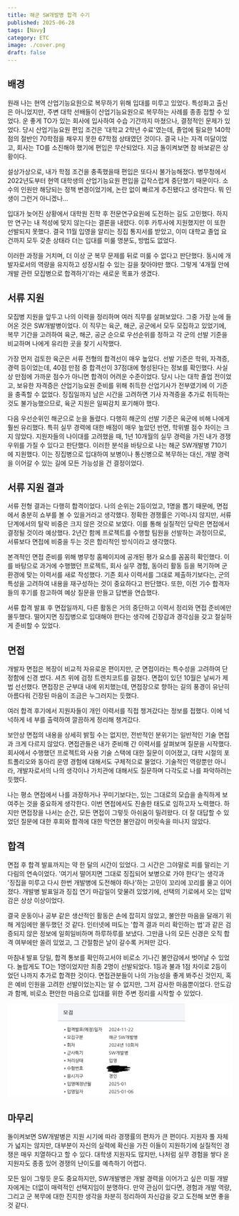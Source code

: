 ```yaml
---
title: 해군 SW개발병 합격 수기
published: 2025-06-28
tags: [Navy]
category: ETC
image: ./cover.png
draft: false
---
```


## 배경
원래 나는 현역 산업기능요원으로 복무하기 위해 입대를 미루고 있었다. 특성화고 출신은 아니었지만, 주변 대학 선배들이 산업기능요원으로 복무하는 사례를 종종 접할 수 있었다. 운 좋게 TO가 있는 회사에 입사하여 수습 기간까지 마쳤으나, 결정적인 문제가 있었다. 당시 산업기능요원 편입 조건은 '대학교 2학년 수료'였는데, 졸업에 필요한 140학점의 절반인 70학점을 채우지 못한 67학점 상태였던 것이다. 결국 나는 자격 미달이었고, 회사는 TO를 소진해야 했기에 편입은 무산되었다. 지금 돌이켜보면 참 바보같은 상황이다.

설상가상으로, 내가 학점 조건을 충족했을때 편입은 또다시 불가능해졌다. 병무청에서 2022년도부터 현역 대학생의 산업기능요원 편입을 갑작스럽게 중단했기 때문이다. 소수의 인원만 해당되는 정책 변경이었기에, 논란 없이 빠르게 추진됐다고 생각한다. 뭐 인생이 그런거 아니겠나...

입대가 늦어진 상황에서 대학원 진학 후 전문연구요원에 도전하는 길도 고민했다. 하지만 연구는 내 적성에 맞지 않는다는 결론을 내렸다. 이후 카투사에 지원했지만 이 또한 선발되지 못했다. 결국 11월 입영을 알리는 징집 통지서를 받았고, 이미 대학교 졸업 요건까지 모두 갖춘 상태라 더는 입대를 미룰 명분도, 방법도 없었다.

이러한 과정을 거치며, 더 이상 군 복무 문제를 뒤로 미룰 수 없다고 판단했다. 동시에 개발자로서의 역량을 유지하고 성장시킬 수 있는 길을 찾아야만 했다. 그렇게 '4개월 안에 개발 관련 모집병으로 합격하기'라는 새로운 목표가 생겼다.


## 서류 지원

모집병 지원을 앞두고 나의 이력을 정리하며 여러 직무를 살펴보았다. 그중 가장 눈에 들어온 것은 SW개발병이었다. 이 직무는 육군, 해군, 공군에서 모두 모집하고 있었기에, 복무 기간을 고려하여 육군, 해군, 공군 순으로 우선순위를 정하고 각 군의 선발 기준을 비교하며 나에게 유리한 곳을 찾기 시작했다.

가장 먼저 검토한 육군은 서류 전형의 합격선이 매우 높았다. 선발 기준은 학위, 자격증, 경력 등이었는데, 40점 만점 중 합격선이 37점대에 형성된다는 정보를 확인했다. 사실상 만점에 가까운 점수가 아니면 합격이 어려운 수준이었다. 당시 나는 대학 졸업 전이었고, 보유한 자격증은 산업기능요원 준비를 위해 취득한 산업기사가 전부였기에 이 기준을 충족할 수 없었다. 징집일까지 남은 시간을 고려하면 기사 자격증을 추가로 취득하는 것도 불가능했으므로, 육군 지원은 일찌감치 포기해야 했다.

다음 우선순위인 해군으로 눈을 돌렸다. 다행히 해군의 선발 기준은 육군에 비해 나에게 훨씬 유리했다. 특히 실무 경력에 대한 배점이 매우 높았던 반면, 학위별 점수 차이는 크지 않았다. 지원자들의 나이대를 고려했을 때, 1년 10개월의 실무 경력을 가진 내가 경쟁 우위를 가질 수 있다고 판단했다. 이러한 분석을 바탕으로 나는 해군 SW개발병 710기에 지원했다. 이는 징집병으로 입대하여 보병이나 통신병으로 복무하는 대신, 개발 경력을 이어갈 수 있는 길에 모든 가능성을 건 결정이었다.


## 서류 지원 결과

서류 전형 결과는 다행히 합격이었다. 나의 순위는 2등이었고, 1명을 뽑기 때문에, 면접에서 충분히 쇼부를 볼 수 있을거라고 생각했다. 정확한 경쟁률은 기억나지 않지만, 서류 단계에서의 탈락 비중은 크지 않은 것으로 보였다. 이를 통해 실질적인 당락은 면접에서 결정될 것이라 예상했다. 2년간 함께 프로젝트를 수행할 팀원을 선발하는 과정이므로, 서류보다 면접에 비중을 두는 것은 합리적인 방식이라고 생각했다.

본격적인 면접 준비를 위해 병무청 홈페이지에 공개된 평가 요소를 꼼꼼히 확인했다. 이를 바탕으로 과거에 수행했던 프로젝트, 회사 실무 경험, 동아리 활동 등을 복기하며 군 환경에 맞는 이력서를 새로 작성했다. 기존 회사 이력서를 그대로 제출하기보다는, 군의 특성을 고려하여 내용을 재구성하는 것이 중요하다고 판단했다. 또한, 이전 기수 합격자들의 후기를 참고하여 예상 질문을 만들고 답변을 연습했다.

서류 합격 발표 후 면접일까지, 다른 활동은 거의 중단하고 이력서 정리와 면접 준비에만 몰두했다. 떨어지면 징집병으로 입대해야 한다는 생각에 긴장감과 경각심을 갖고 절실하게 준비할 수 있었다.

## 면접

개발자 면접은 복장이 비교적 자유로운 편이지만, 군 면접이라는 특수성을 고려하여 단정함에 신경 썼다. 셔츠 위에 검정 트렌치코트를 걸쳤다. 면접이 있던 10월은 날씨가 제법 선선했다. 면접장은 군부대 내에 위치했는데, 면접장으로 향하는 길의 풍경이 유난히 아름다워 긴장된 마음이 조금은 누그러지는 듯했다.

여러 합격 후기에서 지원자들이 개인 이력서를 직접 챙겨갔다는 정보를 접했다. 이에 넉넉하게 네 부를 출력하여 깔끔하게 정리해 챙겨갔다.

보안상 면접의 내용을 상세히 밝힐 수는 없지만, 전반적인 분위기는 일반적인 기술 면접과 크게 다르지 않았다. 면접관들은 내가 준비해 간 이력서를 살펴보며 질문을 시작했다. 회사에서 수행했던 프로젝트와 사용 기술 스택에 대한 질문이 이어졌고, 대학 시절의 포트폴리오와 동아리 운영 경험에 대해서도 구체적으로 물었다. 기술적인 역량뿐만 아니라, 개발자로서의 나의 생각이나 가치관에 대해서도 질문하며 다각도로 나를 파악하려는 듯했다.

나는 평소 면접에서 나를 과장하거나 꾸미기보다는, 있는 그대로의 모습을 솔직하게 보여주는 것을 중요하게 생각한다. 이번 면접에서도 진솔한 태도로 임하고자 노력했다. 하지만 면접장을 나서는 순간, 모든 면접이 그렇듯 아쉬움이 밀려왔다. 더 잘 대답할 수 있었던 질문에 대한 후회와 합격에 대한 막연한 불안감이 머릿속을 떠나지 않았다.

## 합격

면접 후 합격 발표까지는 약 한 달의 시간이 있었다. 그 시간은 그야말로 피를 말리는 기다림의 연속이었다. '여기서 떨어지면 그대로 징집되어 보병으로 가야 한다'는 생각과 '징집을 미루고 다시 한번 개발병에 도전해야 하나'하는 고민이 꼬리에 꼬리를 물고 이어졌다. 개발병 발표일과 징집 연기 마감일이 맞물려 있었기에, 선택의 기로에서 오는 압박감은 상상 이상이었다.

결국 운동이나 공부 같은 생산적인 활동은 손에 잡히지 않았고, 불안한 마음을 달래기 위해 게임에만 몰두했던 것 같다. 인터넷에 떠도는 '합격 결과 미리 확인하는 법'과 같은 검증되지 않은 정보에 일희일비하며 하루하루를 보냈다. 그만큼 나의 모든 신경은 오직 합격 여부에만 쏠려 있었고, 그 간절함은 날이 갈수록 커져만 갔다.

마침내 발표 당일, 합격 통보를 확인하고서야 비로소 기나긴 불안감에서 벗어날 수 있었다. 놀랍게도 TO는 1명이었지만 최종 2명이 선발되었다. 1등과 불과 1점 차이로 2등이었던 나까지 추가로 합격한 것이다. 면접관분들이 나의 가능성을 좋게 봐주신 것인지, 혹은 예비 인원을 고려한 선발이었는지는 알 수 없지만, 그저 감사한 마음뿐이었다. 안도감과 함께, 비로소 편안한 마음으로 입대를 위한 주변 정리를 시작할 수 있었다.

![합격](./images/01.png)


## 마무리

돌이켜보면 SW개발병은 지원 시기에 따라 경쟁률의 편차가 큰 편이다. 지원자 풀 자체가 넓지는 않지만, 대부분이 자신의 실력에 확신을 가진 이들이 지원하기에 실질적인 경쟁은 매우 치열하다고 할 수 있다. 대학생 지원자도 많지만, 나처럼 실무 경험을 쌓다 온 지원자도 종종 있어 경쟁의 난이도를 예측하기 어렵다.

모든 일이 그렇듯 운도 중요하지만, SW개발병은 개발 경력을 이어가고 싶은 미필 개발자에게는 더없이 매력적인 선택지임이 분명하다. 만약 관심이 있다면, 경험과 개발 역량, 그리고 군 복무에 대한 진지한 생각을 차분히 정리하여 자신감을 갖고 도전해 보면 좋을 것 같다.
